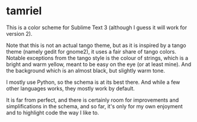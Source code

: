 tamriel
=======

This is a color scheme for Sublime Text 3 (although I guess it will work for version 2).

Note that this is not an actual tango theme, but as it is inspired by a tango theme (namely gedit for gnome2), it uses a fair share of tango colors.
Notable exceptions from the tango style is the colour of strings, which is a bright and warm yellow, meant to be easy on the eye (or at least mine). And the background which is an almost black, but slightly warm tone.

I mostly use Python, so the schema is at its best there. And while a few other languages works, they mostly work by default.

It is far from perfect, and there is certainly room for improvements and simplifications in the schema, and so far, it's only for my own enjoyment and to highlight code the way I like to.
